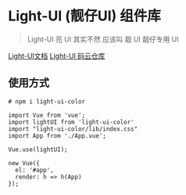 # Light-UI (靓仔UI) 组件库

> Light-UI 亮 UI 其实不然 应该叫 靓 UI 靓仔专用 UI

[Light-UI文档](https://caohuiboss.gitee.io/blog/categories/Light-UI%20%E7%BB%84%E4%BB%B6%E5%BA%93/)
[Light-UI 码云仓库](https://gitee.com/caohuiboss/light-ui)


## 使用方式

```
# npm i light-ui-color

import Vue from 'vue';
import lightUI from 'light-ui-color'
import "light-ui-color/lib/index.css"
import App from './App.vue';

Vue.use(lightUI);

new Vue({
  el: '#app',
  render: h => h(App)
});

```

